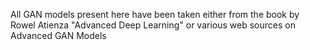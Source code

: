 All GAN models present here have been taken either from the book by Rowel Atienza "Advanced Deep Learning" or various web sources on Advanced GAN Models 